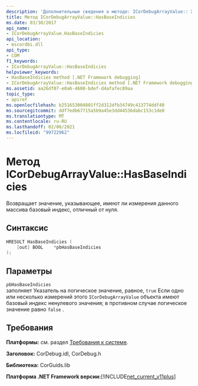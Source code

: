 ```yaml
---
description: 'Дополнительные сведения о методе: ICorDebugArrayValue:: ХасбасеиндиЦиес'
title: Метод ICorDebugArrayValue::HasBaseIndicies
ms.date: 03/30/2017
api_name:
- ICorDebugArrayValue.HasBaseIndicies
api_location:
- mscordbi.dll
api_type:
- COM
f1_keywords:
- ICorDebugArrayValue::HasBaseIndicies
helpviewer_keywords:
- HasBaseIndicies method [.NET Framework debugging]
- ICorDebugArrayValue::HasBaseIndicies method [.NET Framework debugging]
ms.assetid: aa26df07-e0a6-4608-bdef-d4afafec89aa
topic_type:
- apiref
ms.openlocfilehash: b251653004801ff2d312dfb34749c413774ddf40
ms.sourcegitcommit: ddf7edb67715a5b9a45e3dd44536dabc153c1de0
ms.translationtype: MT
ms.contentlocale: ru-RU
ms.lasthandoff: 02/06/2021
ms.locfileid: "99722962"
---
```

# <a name="icordebugarrayvaluehasbaseindicies-method"></a>Метод ICorDebugArrayValue::HasBaseIndicies

Возвращает значение, указывающее, имеют ли измерения данного массива базовый индекс, отличный от нуля.  
  
## <a name="syntax"></a>Синтаксис  
  
```cpp  
HRESULT HasBaseIndicies (  
    [out] BOOL    *pbHasBaseIndicies  
);  
```  
  
## <a name="parameters"></a>Параметры  

 `pbHasBaseIndicies`  
 заполняет Указатель на логическое значение, равное, `true` Если одно или несколько измерений этого `ICorDebugArrayValue` объекта имеют базовый индекс ненулевого значения; в противном случае логическое значение равно `false` .  
  
## <a name="requirements"></a>Требования  

 **Платформы:** см. раздел [Требования к системе](../../get-started/system-requirements.md).  
  
 **Заголовок:** CorDebug.idl, CorDebug.h  
  
 **Библиотека:** CorGuids.lib  
  
 **Платформа .NET Framework версии:**[!INCLUDE[net_current_v11plus](../../../../includes/net-current-v11plus-md.md)]
